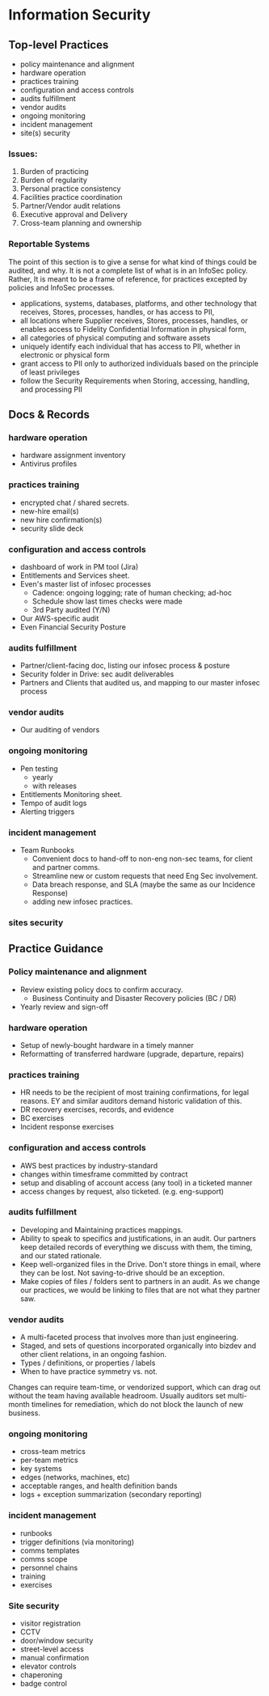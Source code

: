 # Information Security

## Top-level Practices

* policy maintenance and alignment
* hardware operation
* practices training
* configuration and access controls
* audits fulfillment
* vendor audits
* ongoing monitoring
* incident management
* site(s) security

### Issues:

1. Burden of practicing
1. Burden of regularity
1. Personal practice consistency
1. Facilities practice coordination
1. Partner/Vendor audit relations
1. Executive approval and Delivery
1. Cross-team planning and ownership


### Reportable Systems

The point of this section is to give a sense for what kind of things could be audited, and why. It is not a complete list of what is in an InfoSec policy.  Rather, It is meant to be a frame of reference, for practices excepted by policies and InfoSec processes.

* applications, systems, databases, platforms, and other technology that receives, Stores, processes, handles, or has access to PII,
* all locations where Supplier receives, Stores, processes, handles, or enables access to Fidelity Confidential Information in physical form,
* all categories of physical computing and software assets
* uniquely identify each individual that has access to PII, whether in electronic or physical form
* grant access to PII only to authorized individuals based on the principle of least privileges
* follow the Security Requirements when Storing, accessing, handling, and processing PII

## Docs & Records

### hardware operation

* hardware assignment inventory
* Antivirus profiles

### practices training

* encrypted chat / shared secrets.
* new-hire email(s)
* new hire confirmation(s)
* security slide deck

### configuration and access controls

* dashboard of work in PM tool (Jira)
* Entitlements and Services sheet.
* Even's master list of infosec processes
  * Cadence: ongoing logging; rate of human checking; ad-hoc
  * Schedule show last times checks were made
  * 3rd Party audited (Y/N)
* Our AWS-specific audit
* Even Financial Security Posture

### audits fulfillment

* Partner/client-facing doc, listing our infosec process & posture
* Security folder in Drive: sec audit deliverables
* Partners and Clients that audited us, and mapping to our master infosec process

### vendor audits

* Our auditing of vendors

### ongoing monitoring

* Pen testing
  * yearly
  * with releases
* Entitlements Monitoring sheet.
* Tempo of audit logs
* Alerting triggers

### incident management

* Team Runbooks
  * Convenient docs to hand-off to non-eng non-sec teams, for client and partner comms.
  * Streamline new or custom requests that need Eng Sec involvement.
  * Data breach response, and SLA (maybe the same as our Incidence Response)
  * adding new infosec practices.

### sites security



## Practice Guidance

### Policy maintenance and alignment

* Review existing policy docs to confirm accuracy.
  * Business Continuity and Disaster Recovery policies (BC / DR)
* Yearly review and sign-off

### hardware operation

* Setup of newly-bought hardware in a timely manner
* Reformatting of transferred hardware (upgrade, departure, repairs)

### practices training

* HR needs to be the recipient of most training confirmations, for legal reasons.  EY and similar auditors demand historic validation of this.
* DR recovery exercises, records, and evidence
* BC exercises
* Incident response exercises

### configuration and access controls

* AWS best practices by industry-standard
* changes within timesframe committed by contract
* setup and disabling of account access (any tool) in a ticketed manner
* access changes by request, also ticketed. (e.g. eng-support)

### audits fulfillment

* Developing and Maintaining practices mappings.
* Ability to speak to specifics and justifications, in an audit.  Our partners keep detailed records of everything we discuss with them, the timing, and our stated rationale. 
* Keep well-organized files in the Drive.  Don't store things in email, where they can be lost.  Not saving-to-drive should be an exception.
* Make copies of files / folders sent to partners in an audit.  As we change our practices, we would be linking to files that are not what they partner saw. 

### vendor audits

* A multi-faceted process that involves more than just engineering. 
* Staged, and sets of questions incorporated organically into bizdev and other client relations, in an ongoing fashion.
* Types / definitions, or properties / labels
* When to have practice symmetry vs. not.

Changes can require team-time, or vendorized support, which can drag out without the team having available headroom.  Usually auditors set multi-month timelines for remediation, which do not block the launch of new business.

### ongoing monitoring

* cross-team metrics
* per-team metrics
* key systems
* edges (networks, machines, etc)
* acceptable ranges, and health definition bands
* logs + exception summarization (secondary reporting)

### incident management

* runbooks
* trigger definitions (via monitoring)
* comms templates
* comms scope
* personnel chains
* training
* exercises

### Site security

* visitor registration
* CCTV
* door/window security
* street-level access
* manual confirmation
* elevator controls
* chaperoning
* badge control

